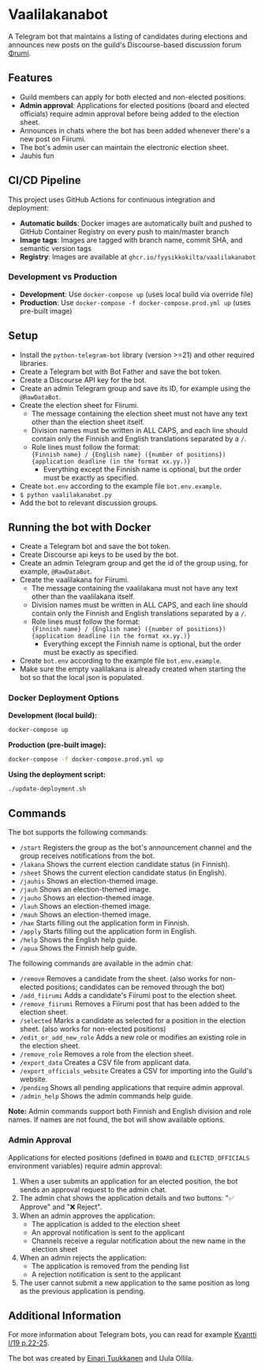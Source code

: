 # Vaalilakanabot

A Telegram bot that maintains a listing of candidates during elections and announces new posts on the guild's Discourse-based discussion forum [Φrumi](https://fiirumi.fyysikkokilta.fi).

## Features

- Guild members can apply for both elected and non-elected positions.
- **Admin approval**: Applications for elected positions (board and elected officials) require admin approval before being added to the election sheet.
- Announces in chats where the bot has been added whenever there's a new post on Fiirumi.
- The bot's admin user can maintain the electronic election sheet.
- Jauhis fun

## CI/CD Pipeline

This project uses GitHub Actions for continuous integration and deployment:

- **Automatic builds**: Docker images are automatically built and pushed to GitHub Container Registry on every push to main/master branch
- **Image tags**: Images are tagged with branch name, commit SHA, and semantic version tags
- **Registry**: Images are available at `ghcr.io/fyysikkokilta/vaalilakanabot`

### Development vs Production

- **Development**: Use `docker-compose up` (uses local build via override file)
- **Production**: Use `docker-compose -f docker-compose.prod.yml up` (uses pre-built image)

## Setup

- Install the `python-telegram-bot` library (version >=21) and other required libraries.
- Create a Telegram bot with Bot Father and save the bot token.
- Create a Discourse API key for the bot.
- Create an admin Telegram group and save its ID, for example using the `@RawDataBot`.
- Create the election sheet for Fiirumi.
  - The message containing the election sheet must not have any text other than the election sheet itself.
  - Division names must be written in ALL CAPS, and each line should contain only the Finnish and English translations separated by a `/`.
  - Role lines must follow the format:  
    `{Finnish name} / {English name} ({number of positions}) {application deadline (in the format xx.yy.)}`
    - Everything except the Finnish name is optional, but the order must be exactly as specified.
- Create `bot.env` according to the example file `bot.env.example`.
- `$ python vaalilakanabot.py`
- Add the bot to relevant discussion groups.

## Running the bot with Docker

- Create a Telegram bot and save the bot token.
- Create Discourse api keys to be used by the bot.
- Create an admin Telegram group and get the id of the group using, for example, `@RawDataBot`.
- Create the vaalilakana for Fiirumi.
  - The message containing the vaalilakana must not have any text other than the vaalilakana itself.
  - Division names must be written in ALL CAPS, and each line should contain only the Finnish and English translations separated by a `/`.
  - Role lines must follow the format:  
    `{Finnish name} / {English name} ({number of positions}) {application deadline (in the format xx.yy.)}`
    - Everything except the Finnish name is optional, but the order must be exactly as specified.
- Create `bot.env` according to the example file `bot.env.example`.
- Make sure the empty vaalilakana is already created when starting the bot so that the local json is populated.

### Docker Deployment Options

**Development (local build):**

```bash
docker-compose up
```

**Production (pre-built image):**

```bash
docker-compose -f docker-compose.prod.yml up
```

**Using the deployment script:**

```bash
./update-deployment.sh
```

## Commands

The bot supports the following commands:

- `/start` Registers the group as the bot's announcement channel and the group receives notifications from the bot.
- `/lakana` Shows the current election candidate status (in Finnish).
- `/sheet` Shows the current election candidate status (in English).
- `/jauhis` Shows an election-themed image.
- `/jauh` Shows an election-themed image.
- `/jauho` Shows an election-themed image.
- `/lauh` Shows an election-themed image.
- `/mauh` Shows an election-themed image.
- `/hae` Starts filling out the application form in Finnish.
- `/apply` Starts filling out the application form in English.
- `/help` Shows the English help guide.
- `/apua` Shows the Finnish help guide.

The following commands are available in the admin chat:

- `/remove` Removes a candidate from the sheet. (also works for non-elected positions; candidates can be removed through the bot)
- `/add_fiirumi` Adds a candidate's Fiirumi post to the election sheet.
- `/remove_fiirumi` Removes a Fiirumi post that has been added to the election sheet.
- `/selected` Marks a candidate as selected for a position in the election sheet. (also works for non-elected positions)
- `/edit_or_add_new_role` Adds a new role or modifies an existing role in the election sheet.
- `/remove_role` Removes a role from the election sheet.
- `/export_data` Creates a CSV file from applicant data.
- `/export_officials_website` Creates a CSV for importing into the Guild's website.
- `/pending` Shows all pending applications that require admin approval.
- `/admin_help` Shows the admin commands help guide.

**Note:** Admin commands support both Finnish and English division and role names. If names are not found, the bot will show available options.

### Admin Approval

Applications for elected positions (defined in `BOARD` and `ELECTED_OFFICIALS` environment variables) require admin approval:

1. When a user submits an application for an elected position, the bot sends an approval request to the admin chat.
2. The admin chat shows the application details and two buttons: "✅ Approve" and "❌ Reject".
3. When an admin approves the application:
   - The application is added to the election sheet
   - An approval notification is sent to the applicant
   - Channels receive a regular notification about the new name in the election sheet
4. When an admin rejects the application:
   - The application is removed from the pending list
   - A rejection notification is sent to the applicant
5. The user cannot submit a new application to the same position as long as the previous application is pending.

## Additional Information

For more information about Telegram bots, you can read for example [Kvantti I/19 p.22-25](https://kvantti.ayy.fi/blog/wp-content/uploads/2019/03/kvantti-19-1-nettiin.pdf).

The bot was created by [Einari Tuukkanen](https://github.com/EinariTuukkanen) and Uula Ollila.
